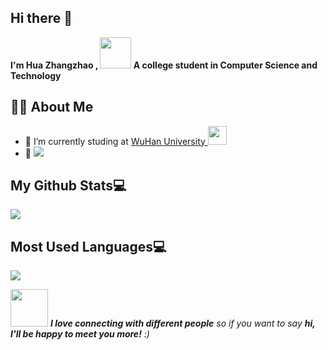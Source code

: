 ## Hi there 👋

<p><b>I'm Hua Zhangzhao , </b><img src="https://media.giphy.com/media/mGcNjsfWAjY5AEZNw6/giphy.gif" width="50"><b> A college student in Computer Science and Technology</b></p>



## 👨🏻 About Me
- 🔭 I’m currently studing at <a href="https://www.whu.edu.cn"> WuHan University  </a>  <img src="https://media.giphy.com/media/fYSnHlufseco8Fh93Z/giphy.gif" width="30">
- 💬 <img src="https://img.shields.io/badge/JeremyHua@foxmail.com-D14836?style=flat&logo=gmail&logoColor=white"> 




## My Github Stats💻
![](https://github-readme-stats.vercel.app/api?username=jeremyhua1931&count_private=true&repo=github-readme-stats&hide=prs)
## Most Used Languages💻
![](https://github-readme-stats.vercel.app/api/top-langs/?username=jeremyhua1931&layout=compact&repo=github-readme-stats&count_private=true)

<img src="https://media.giphy.com/media/LnQjpWaON8nhr21vNW/giphy.gif" width="60"> <em><b>I love connecting with different people</b> so if you want to say <b>hi, I'll be happy to meet you more!</b> :)</em>
